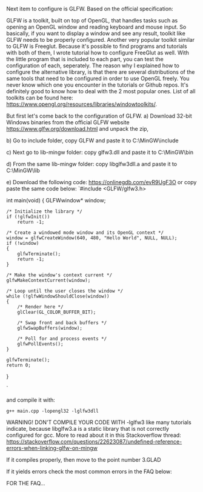 Next item to configure is GLFW. Based on the official specification:

GLFW is a toolkit, built on top of OpenGL, that handles tasks such as opening an OpenGL window and reading keyboard and mouse input.
So basically, if you want to display a window and see any result, toolkit like GLFW needs to be properly configured. Another very popular toolkit similar to GLFW is Freeglut. Because it's possible to find programs and tutorials with both of them, I wrote tutorial how to configure FreeGlut as well. With the little program that is included to each part, you can test the configuration of each, seperately.
The reason why I explained how to configure the alternative library, is that there are several distributions of the same tools that need to be configured in order to use OpenGL freely. You never know which one you encounter in the tutorials or Github repos. It's definitely good to know how to deal with the 2 most popular ones. List of all toolkits can be found here: https://www.opengl.org/resources/libraries/windowtoolkits/.

But first let's come back to the configuration of GLFW.
a) Download 32-bit Windows binaries from the official GLFW website https://www.glfw.org/download.html and unpack the zip,

b) Go to include folder, copy GLFW and paste it to C:\MinGW\include

c) Next go to lib-mingw folder:
copy glfw3.dll and paste it to C:\MinGW\bin

d) From the same lib-mingw folder:
copy libglfw3dll.a and paste it to C:\MinGW\lib

e) Download the following code: https://onlinegdb.com/evR9UgF3O or copy paste the same code below:
`#include <GLFW/glfw3.h>

int main(void)
{
    GLFWwindow* window;

    /* Initialize the library */
    if (!glfwInit())
        return -1;

    /* Create a windowed mode window and its OpenGL context */
    window = glfwCreateWindow(640, 480, "Hello World", NULL, NULL);
    if (!window)
    {
        glfwTerminate();
        return -1;
    }

    /* Make the window's context current */
    glfwMakeContextCurrent(window);

    /* Loop until the user closes the window */
    while (!glfwWindowShouldClose(window))
    {
        /* Render here */
        glClear(GL_COLOR_BUFFER_BIT);

        /* Swap front and back buffers */
        glfwSwapBuffers(window);

        /* Poll for and process events */
        glfwPollEvents();
    }

    glfwTerminate();
    return 0;
}

`


and compile it with:

`g++ main.cpp -lopengl32 -lglfw3dll`




WARNING! DON'T COMPILE YOUR CODE WITH -lglfw3 like many tutorials indicate, because libglfw3.a is a static library that is not correctly configured for gcc. More to read about it in this Stackoverflow thread: https://stackoverflow.com/questions/22623087/undefined-reference-errors-when-linking-glfw-on-mingw


If it compiles properly, then move to the point number 3.GLAD

If it yields errors check the most common errors in the FAQ below:


FOR THE FAQ...
